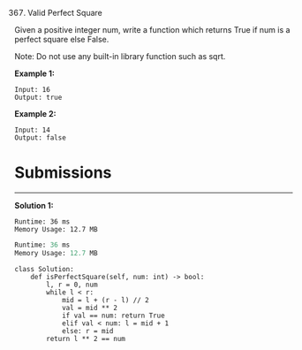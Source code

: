 367. Valid Perfect Square

Given a positive integer num, write a function which returns True if num is a perfect square else False.

Note: Do not use any built-in library function such as sqrt.

**Example 1:**
```
Input: 16
Output: true
```

**Example 2:**
```
Input: 14
Output: false
```

# Submissions
---
**Solution 1:**
```
Runtime: 36 ms
Memory Usage: 12.7 MB
```
```python
Runtime: 36 ms
Memory Usage: 12.7 MB
```
```
class Solution:
    def isPerfectSquare(self, num: int) -> bool:
        l, r = 0, num
        while l < r:
            mid = l + (r - l) // 2
            val = mid ** 2
            if val == num: return True
            elif val < num: l = mid + 1
            else: r = mid
        return l ** 2 == num
```